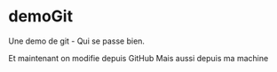 # demoGit
Une demo de git - Qui se passe bien. 

Et maintenant on modifie depuis GitHub
Mais aussi depuis ma machine